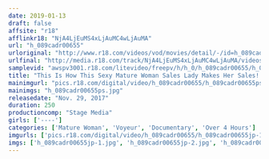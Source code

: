 ```yaml
---
date: 2019-01-13
draft: false
affsite: "r18"
afflinkr18: "NjA4LjEuMS4xLjAuMC4wLjAuMA"
url: "h_089cadr00655"
urloriginal: "http://www.r18.com/videos/vod/movies/detail/-/id=h_089cadr00655"
urlfinal: "http://media.r18.com/track/NjA4LjEuMS4xLjAuMC4wLjAuMA/videos/vod/movies/detail/-/id=h_089cadr00655"
samplevid: "awspv3001.r18.com/litevideo/freepv/h/h_0/h_089cadr00655/h_089cadr00655_dmb_w.mp4"
title: "This Is How This Sexy Mature Woman Sales Lady Makes Her Sales!! 4 Hours Of Covertly Filmed Footage Plus An Extra 10 Minutes"
mainimgurl: "pics.r18.com/digital/video/h_089cadr00655/h_089cadr00655ps.jpg"
mainimgs: "h_089cadr00655ps.jpg"
releasedate: "Nov. 29, 2017"
duration: 250
productioncomp: "Stage Media"
girls: ['----']
categories: ['Mature Woman', 'Voyeur', 'Documentary', 'Over 4 Hours']
imgurls: ['pics.r18.com/digital/video/h_089cadr00655/h_089cadr00655jp-1.jpg', 'pics.r18.com/digital/video/h_089cadr00655/h_089cadr00655jp-2.jpg', 'pics.r18.com/digital/video/h_089cadr00655/h_089cadr00655jp-3.jpg', 'pics.r18.com/digital/video/h_089cadr00655/h_089cadr00655jp-4.jpg', 'pics.r18.com/digital/video/h_089cadr00655/h_089cadr00655jp-5.jpg', 'pics.r18.com/digital/video/h_089cadr00655/h_089cadr00655jp-6.jpg', 'pics.r18.com/digital/video/h_089cadr00655/h_089cadr00655jp-7.jpg', 'pics.r18.com/digital/video/h_089cadr00655/h_089cadr00655jp-8.jpg', 'pics.r18.com/digital/video/h_089cadr00655/h_089cadr00655jp-9.jpg', 'pics.r18.com/digital/video/h_089cadr00655/h_089cadr00655jp-10.jpg', 'pics.r18.com/digital/video/h_089cadr00655/h_089cadr00655jp-11.jpg', 'pics.r18.com/digital/video/h_089cadr00655/h_089cadr00655jp-12.jpg', 'pics.r18.com/digital/video/h_089cadr00655/h_089cadr00655jp-13.jpg', 'pics.r18.com/digital/video/h_089cadr00655/h_089cadr00655jp-14.jpg', 'pics.r18.com/digital/video/h_089cadr00655/h_089cadr00655jp-15.jpg', 'pics.r18.com/digital/video/h_089cadr00655/h_089cadr00655jp-16.jpg', 'pics.r18.com/digital/video/h_089cadr00655/h_089cadr00655jp-17.jpg', 'pics.r18.com/digital/video/h_089cadr00655/h_089cadr00655jp-18.jpg', 'pics.r18.com/digital/video/h_089cadr00655/h_089cadr00655jp-19.jpg', 'pics.r18.com/digital/video/h_089cadr00655/h_089cadr00655jp-20.jpg']
imgs: ['h_089cadr00655jp-1.jpg', 'h_089cadr00655jp-2.jpg', 'h_089cadr00655jp-3.jpg', 'h_089cadr00655jp-4.jpg', 'h_089cadr00655jp-5.jpg', 'h_089cadr00655jp-6.jpg', 'h_089cadr00655jp-7.jpg', 'h_089cadr00655jp-8.jpg', 'h_089cadr00655jp-9.jpg', 'h_089cadr00655jp-10.jpg', 'h_089cadr00655jp-11.jpg', 'h_089cadr00655jp-12.jpg', 'h_089cadr00655jp-13.jpg', 'h_089cadr00655jp-14.jpg', 'h_089cadr00655jp-15.jpg', 'h_089cadr00655jp-16.jpg', 'h_089cadr00655jp-17.jpg', 'h_089cadr00655jp-18.jpg', 'h_089cadr00655jp-19.jpg', 'h_089cadr00655jp-20.jpg']
---
```

